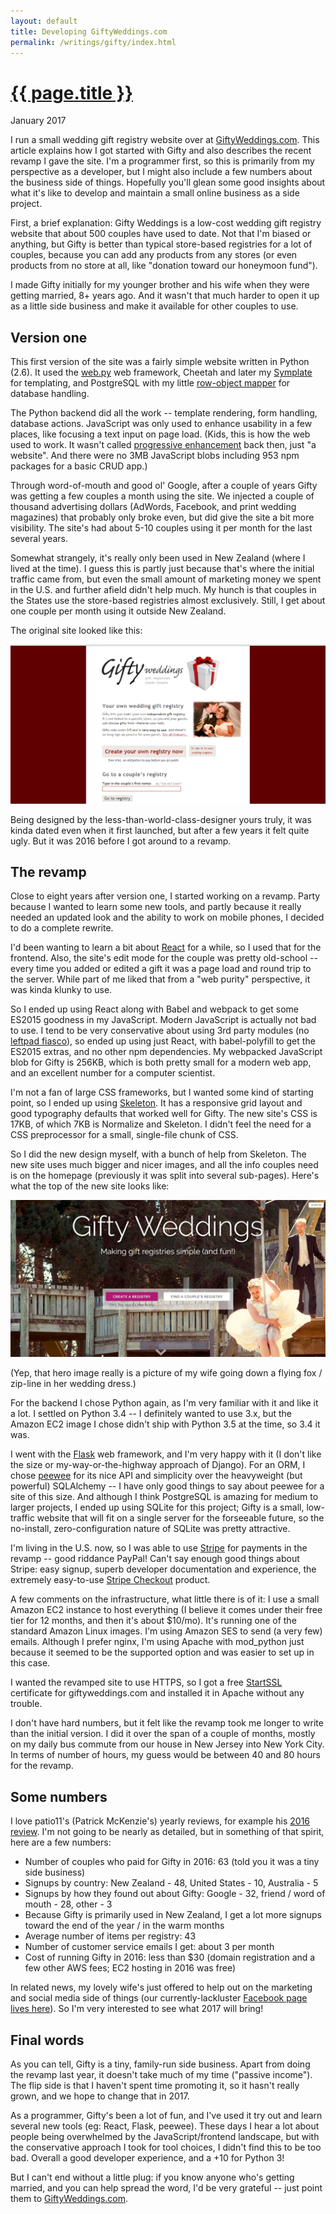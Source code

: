 ```yaml
---
layout: default
title: Developing GiftyWeddings.com
permalink: /writings/gifty/index.html
---
```

<h1><a href="/writings/gifty/">{{ page.title }}</a></h1>
<p class="subtitle">January 2017</p>


I run a small wedding gift registry website over at [GiftyWeddings.com](https://giftyweddings.com/). This article explains how I got started with Gifty and also describes the recent revamp I gave the site. I'm a programmer first, so this is primarily from my perspective as a developer, but I might also include a few numbers about the business side of things. Hopefully you'll glean some good insights about what it's like to develop and maintain a small online business as a side project.

First, a brief explanation: Gifty Weddings is a low-cost wedding gift registry website that about 500 couples have used to date. Not that I'm biased or anything, but Gifty is better than typical store-based registries for a lot of couples, because you can add any products from any stores (or even products from no store at all, like "donation toward our honeymoon fund").

I made Gifty initially for my younger brother and his wife when they were getting married, 8+ years ago. And it wasn't that much harder to open it up as a little side business and make it available for other couples to use.


Version one
-----------

This first version of the site was a fairly simple website written in Python (2.6). It used the [web.py](http://webpy.org/) web framework, Cheetah and later my [Symplate](https://github.com/benhoyt/symplate) for templating, and PostgreSQL with my little [row-object mapper](http://blog.brush.co.nz/2010/01/mro/) for database handling.

The Python backend did all the work -- template rendering, form handling, database actions. JavaScript was only used to enhance usability in a few places, like focusing a text input on page load. (Kids, this is how the web used to work. It wasn't called [progressive enhancement](https://en.wikipedia.org/wiki/Progressive_enhancement) back then, just "a website". And there were no 3MB JavaScript blobs including 953 npm packages for a basic CRUD app.)

Through word-of-mouth and good ol' Google, after a couple of years Gifty was getting a few couples a month using the site. We injected a couple of thousand advertising dollars (AdWords, Facebook, and print wedding magazines) that probably only broke even, but did give the site a bit more visibility. The site's had about 5-10 couples using it per month for the last several years.

Somewhat strangely, it's really only been used in New Zealand (where I lived at the time). I guess this is partly just because that's where the initial traffic came from, but even the small amount of marketing money we spent in the U.S. and further afield didn't help much. My hunch is that couples in the States use the store-based registries almost exclusively. Still, I get about one couple per month using it outside New Zealand.

The original site looked like this:

![Screenshot of the old Gifty Weddings website](/images/gifty-old.png)

Being designed by the less-than-world-class-designer yours truly, it was kinda dated even when it first launched, but after a few years it felt quite ugly. But it was 2016 before I got around to a revamp.


The revamp
----------

Close to eight years after version one, I started working on a revamp. Party because I wanted to learn some new tools, and partly because it really needed an updated look and the ability to work on mobile phones, I decided to do a complete rewrite.

I'd been wanting to learn a bit about [React](https://facebook.github.io/react/) for a while, so I used that for the frontend. Also, the site's edit mode for the couple was pretty old-school -- every time you added or edited a gift it was a page load and round trip to the server. While part of me liked that from a "web purity" perspective, it was kinda klunky to use.

So I ended up using React along with Babel and webpack to get some ES2015 goodness in my JavaScript. Modern JavaScript is actually not bad to use. I tend to be very conservative about using 3rd party modules (no [leftpad fiasco](http://www.haneycodes.net/npm-left-pad-have-we-forgotten-how-to-program/)), so ended up using just React, with babel-polyfill to get the ES2015 extras, and no other npm dependencies. My webpacked JavaScript blob for Gifty is 256KB, which is both pretty small for a modern web app, and an excellent number for a computer scientist.

I'm not a fan of large CSS frameworks, but I wanted some kind of starting point, so I ended up using [Skeleton](http://getskeleton.com/). It has a responsive grid layout and good typography defaults that worked well for Gifty. The new site's CSS is 17KB, of which 7KB is Normalize and Skeleton. I didn't feel the need for a CSS preprocessor for a small, single-file chunk of CSS.

So I did the new design myself, with a bunch of help from Skeleton. The new site uses much bigger and nicer images, and all the info couples need is on the homepage (previously it was split into several sub-pages). Here's what the top of the new site looks like:

![Screenshot of the new Gifty Weddings website](/images/gifty-new.jpg)

(Yep, that hero image really is a picture of my wife going down a flying fox / zip-line in her wedding dress.)

For the backend I chose Python again, as I'm very familiar with it and like it a lot. I settled on Python 3.4 -- I definitely wanted to use 3.x, but the Amazon EC2 image I chose didn't ship with Python 3.5 at the time, so 3.4 it was.

I went with the [Flask](http://flask.pocoo.org/) web framework, and I'm very happy with it (I don't like the size or my-way-or-the-highway approach of Django). For an ORM, I chose [peewee](http://docs.peewee-orm.com/en/latest/) for its nice API and simplicity over the heavyweight (but powerful) SQLAlchemy -- I have only good things to say about peewee for a site of this size. And although I think PostgreSQL is amazing for medium to larger projects, I ended up using SQLite for this project; Gifty is a small, low-traffic website that will fit on a single server for the forseeable future, so the no-install, zero-configuration nature of SQLite was pretty attractive.

I'm living in the U.S. now, so I was able to use [Stripe](https://stripe.com/) for payments in the revamp -- good riddance PayPal! Can't say enough good things about Stripe: easy signup, superb developer documentation and experience, the extremely easy-to-use [Stripe Checkout](https://stripe.com/checkout) product.

A few comments on the infrastructure, what little there is of it: I use a small Amazon EC2 instance to host everything (I believe it comes under their free tier for 12 months, and then it's about $10/mo). It's running one of the standard Amazon Linux images. I'm using Amazon SES to send (a very few) emails. Although I prefer nginx, I'm using Apache with mod_python just because it seemed to be the supported option and was easier to set up in this case.

I wanted the revamped site to use HTTPS, so I got a free [StartSSL](https://www.startssl.com/) certificate for giftyweddings.com and installed it in Apache without any trouble.

I don't have hard numbers, but it felt like the revamp took me longer to write than the initial version. I did it over the span of a couple of months, mostly on my daily bus commute from our house in New Jersey into New York City. In terms of number of hours, my guess would be between 40 and 80 hours for the revamp.


Some numbers
------------

I love patio11's (Patrick McKenzie's) yearly reviews, for example his [2016 review](http://www.kalzumeus.com/2016/12/30/kalzumeus-software-year-in-review-2016/). I'm not going to be nearly as detailed, but in something of that spirit, here are a few numbers:

* Number of couples who paid for Gifty in 2016: 63 (told you it was a tiny side business)
* Signups by country: New Zealand - 48, United States - 10, Australia - 5
* Signups by how they found out about Gifty: Google - 32, friend / word of mouth - 28, other - 3
* Because Gifty is primarily used in New Zealand, I get a lot more signups toward the end of the year / in the warm months
* Average number of items per registry: 43
* Number of customer service emails I get: about 3 per month
* Cost of running Gifty in 2016: less than $30 (domain registration and a few other AWS fees; EC2 hosting in 2016 was free)

In related news, my lovely wife's just offered to help out on the marketing and social media side of things (our currently-lackluster [Facebook page lives here](https://www.facebook.com/GiftyWeddings/)). So I'm very interested to see what 2017 will bring!


Final words
-----------

As you can tell, Gifty is a tiny, family-run side business. Apart from doing the revamp last year, it doesn't take much of my time ("passive income"). The flip side is that I haven't spent time promoting it, so it hasn't really grown, and we hope to change that in 2017.

As a programmer, Gifty's been a lot of fun, and I've used it try out and learn several new tools (eg: React, Flask, peewee). These days I hear a lot about people being overwhelmed by the JavaScript/frontend landscape, but with the conservative approach I took for tool choices, I didn't find this to be too bad. Overall a good developer experience, and a +10 for Python 3!

But I can't end without a little plug: if you know anyone who's getting married, and you can help spread the word, I'd be very grateful -- just point them to [GiftyWeddings.com](https://giftyweddings.com/).
